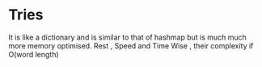 # Tries
It is like a dictionary and is similar to that of hashmap but is much much more memory optimised.
Rest , Speed and Time Wise , their complexity if O(word length)
